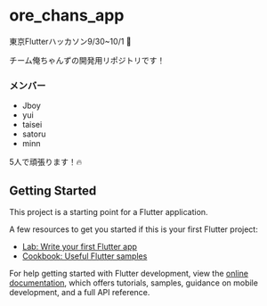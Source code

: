 # ore_chans_app

東京Flutterハッカソン9/30~10/1 💙

チーム俺ちゃんずの開発用リポジトリです！ 

### メンバー
- Jboy
- yui
- taisei
- satoru
- minn

5人で頑張ります！🔥

## Getting Started

This project is a starting point for a Flutter application.

A few resources to get you started if this is your first Flutter project:

- [Lab: Write your first Flutter app](https://docs.flutter.dev/get-started/codelab)
- [Cookbook: Useful Flutter samples](https://docs.flutter.dev/cookbook)

For help getting started with Flutter development, view the
[online documentation](https://docs.flutter.dev/), which offers tutorials,
samples, guidance on mobile development, and a full API reference.
